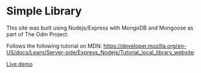# Simple Library

This site was built using Nodejs/Express with MongoDB and Mongoose as part of The Odin Project.

Follows the following tutorial on MDN:
https://developer.mozilla.org/en-US/docs/Learn/Server-side/Express_Nodejs/Tutorial_local_library_website:

[Live demo](https://quiet-basin-55615.herokuapp.com/catalog)